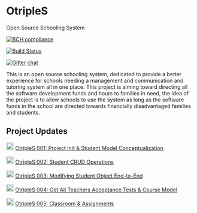 # OtripleS
Open Source Schooling System

[![BCH compliance](https://bettercodehub.com/edge/badge/hassanhabib/OtripleS?branch=master)](https://bettercodehub.com/)

[![Build Status](https://dev.azure.com/OtripleS/OtripleS/_apis/build/status/OtripleS%20BUILD?branchName=master)](https://dev.azure.com/OtripleS/OtripleS/_build/latest?definitionId=1&branchName=master)


[![Gitter chat](https://badges.gitter.im/gitterHQ/gitter.png)](https://gitter.im/OtripleS/community)

This is an open source schooling system, dedicated to provide a better experience for schools needing a management and communication and tutoring system all in one place.
This project is aiming toward directing all the software development funds and hours to families in need, the idea of the project is to allow schools to use the system as long as the software funds in the school are directed towards financially disadvantaged families and students.



## Project Updates
<img width=20 src="https://www.searchmarketingaustralia.com.au/wp-content/uploads/2017/10/original_images_YouTube.png" /> [OtripleS 001: Project Init & Student Model Conceptualization](https://www.youtube.com/watch?v=aq28Bw9vzgU)

<img width=20 src="https://www.searchmarketingaustralia.com.au/wp-content/uploads/2017/10/original_images_YouTube.png" /> [OtripleS 002: Student CRUD Operations](https://www.youtube.com/watch?v=pIlV8lms__I)

<img width=20 src="https://www.searchmarketingaustralia.com.au/wp-content/uploads/2017/10/original_images_YouTube.png" /> [OtripleS 003: Modifying Student Object End-to-End](https://www.youtube.com/watch?v=FLsHIDe3cNs)

<img width=20 src="https://www.searchmarketingaustralia.com.au/wp-content/uploads/2017/10/original_images_YouTube.png" /> [OtripleS 004: Get All Teachers Acceptance Tests & Course Model](https://www.youtube.com/watch?v=HS_dippx-To)

<img width=20 src="https://www.searchmarketingaustralia.com.au/wp-content/uploads/2017/10/original_images_YouTube.png" /> [OtripleS 005: Classroom & Assignments](https://www.youtube.com/watch?v=un3d3N8TPiw)
